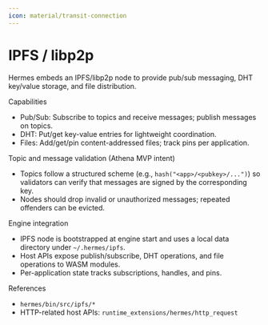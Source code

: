 ```yaml
---
icon: material/transit-connection
---
```


# IPFS / libp2p

Hermes embeds an IPFS/libp2p node to provide pub/sub messaging, DHT key/value storage, and file distribution.

Capabilities

* Pub/Sub: Subscribe to topics and receive messages; publish messages on topics.
* DHT: Put/get key-value entries for lightweight coordination.
* Files: Add/get/pin content-addressed files; track pins per application.

Topic and message validation (Athena MVP intent)

* Topics follow a structured scheme (e.g., `hash("<app>/<pubkey>/...")`) so validators can verify
  that messages are signed by the corresponding key.
* Nodes should drop invalid or unauthorized messages; repeated offenders can be evicted.

Engine integration

* IPFS node is bootstrapped at engine start and uses a local data directory under `~/.hermes/ipfs`.
* Host APIs expose publish/subscribe, DHT operations, and file operations to WASM modules.
* Per-application state tracks subscriptions, handles, and pins.

References

* `hermes/bin/src/ipfs/*`
* HTTP-related host APIs: `runtime_extensions/hermes/http_request`
